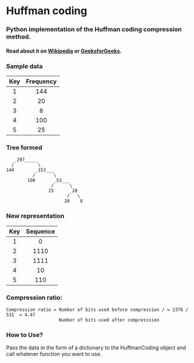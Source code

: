 # Huffman coding

### Python implementation of the Huffman coding compression method.
#### Read about it on [Wikipedia](https://en.wikipedia.org/wiki/Huffman_coding) or [GeeksforGeeks](https://www.geeksforgeeks.org/huffman-coding-greedy-algo-3/).

### Sample data
|   Key | Frequency  |
|:---:|:---:|
|  1 | 144  |
|  2 | 20  |
| 3  |  8 |
|  4|100   |
|   5|25   |


### Tree formed

```
   _297_____
  /         \
144        _153___
          /       \
        100       _53___
                 /      \
                25      _28
                       /   \
                      20    8
```

### New representation
|   Key | Sequence  |
|:---:|:---:|
|  1 | 0 |
|  2 | 1110  |
| 3  |  1111 |
|  4| 10 |
|   5|110  |

### Compression ratio:
 
```
Compression ratio = Number of bits used before compression / = 2376 / 531  = 4.47
                    Number of bits used after compresssion

```
### How to Use?
Pass the data in the form of a dictionary to the HuffmanCoding object and call whatever function you want to use.
